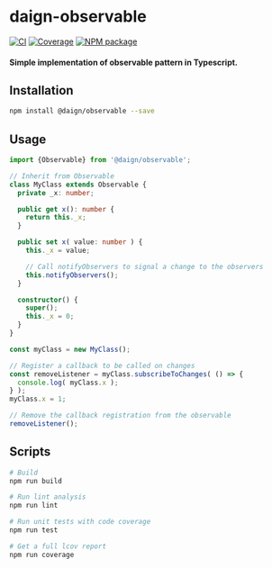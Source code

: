 # daign-observable

[![CI][ci-icon]][ci-url]
[![Coverage][coveralls-icon]][coveralls-url]
[![NPM package][npm-icon]][npm-url]

#### Simple implementation of observable pattern in Typescript.

## Installation

```sh
npm install @daign/observable --save
```

## Usage

```typescript
import {Observable} from '@daign/observable';

// Inherit from Observable
class MyClass extends Observable {
  private _x: number;

  public get x(): number {
    return this._x;
  }

  public set x( value: number ) {
    this._x = value;

    // Call notifyObservers to signal a change to the observers
    this.notifyObservers();
  }

  constructor() {
    super();
    this._x = 0;
  }
}

const myClass = new MyClass();

// Register a callback to be called on changes
const removeListener = myClass.subscribeToChanges( () => {
  console.log( myClass.x );
} );
myClass.x = 1;

// Remove the callback registration from the observable
removeListener();
```

## Scripts

```bash
# Build
npm run build

# Run lint analysis
npm run lint

# Run unit tests with code coverage
npm run test

# Get a full lcov report
npm run coverage
```

[ci-icon]: https://github.com/daign/daign-observable/workflows/CI/badge.svg
[ci-url]: https://github.com/daign/daign-observable/actions
[coveralls-icon]: https://coveralls.io/repos/github/daign/daign-observable/badge.svg?branch=master
[coveralls-url]: https://coveralls.io/github/daign/daign-observable?branch=master
[npm-icon]: https://img.shields.io/npm/v/@daign/observable.svg
[npm-url]: https://www.npmjs.com/package/@daign/observable
